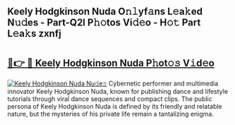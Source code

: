 ## Keely Hodgkinson Nuda O𝚗𝚕yf𝚊ns L𝚎a𝚔ed N𝚞𝚍es - Part-Q2l P𝚑𝚘tos Vi𝚍𝚎o - H𝚘𝚝 Part L𝚎a𝚔s zxnfj

# <h2><a href="http://kf9orf0.oniu.top/?m=Keely+Hodgkinson+Nuda">🔗👉 🔴 Keely Hodgkinson Nuda P𝚑ot𝚘𝚜 V𝚒d𝚎o</a></h2>

[![Keely Hodgkinson Nuda Nu𝚍e𝚜](https://i.imgur.com/0qMVB7G.gif)](http://kf9orf0.oniu.top/?m=Keely+Hodgkinson+Nuda)
Cybernetic performer and multimedia innovator Keely Hodgkinson Nuda, known for publishing dance and lifestyle tutorials through viral dance sequences and compact clips. The public persona of Keely Hodgkinson Nuda is defined by its friendly and relatable nature, but the mysteries of his private life remain a tantalizing enigma.  
